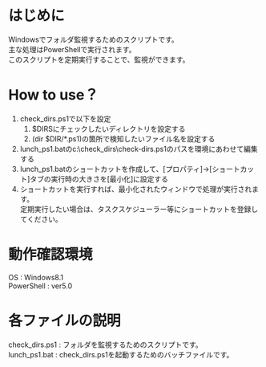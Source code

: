 # はじめに
Windowsでフォルダ監視するためのスクリプトです。  
主な処理はPowerShellで実行されます。  
このスクリプトを定期実行することで、監視ができます。  

# How to use？

1. check_dirs.ps1で以下を設定
    1. $DIRSにチェックしたいディレクトリを設定する
    2. (dir $DIR/*.ps1)の箇所で検知したいファイル名を設定する
2. lunch_ps1.batのc:\\check_dirs\check-dirs.ps1のパスを環境にあわせて編集する
3. lunch_ps1.batのショートカットを作成して、[プロパティ]→[ショートカット]タブの実行時の大きさを[最小化]に設定する  
4. ショートカットを実行すれば、最小化されたウィンドウで処理が実行されます。  
定期実行したい場合は、タスクスケジューラー等にショートカットを登録してください。  

# 動作確認環境
OS : Windows8.1  
PowerShell : ver5.0

# 各ファイルの説明
check_dirs.ps1 : フォルダを監視するためのスクリプトです。  
lunch_ps1.bat : check_dirs.ps1を起動するためのバッチファイルです。  
